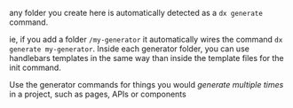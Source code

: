any folder you create here is automatically detected as a `dx generate` command.

ie, if you add a folder `/my-generator` it automatically wires the command `dx generate my-generator`.
Inside each generator folder, you can use handlebars templates in the same way than inside the template files for the init command.

Use the generator commands for things you would _generate multiple times_ in a project, such as pages, APIs or components
